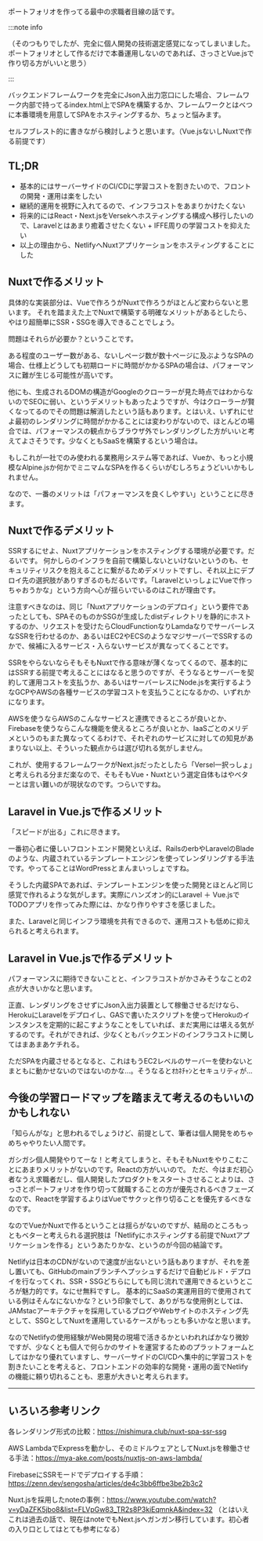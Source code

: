 ポートフォリオを作ってる最中の求職者目線の話です。

:::note info

（そのつもりでしたが、完全に個人開発の技術選定感覚になってしまいました。ポートフォリオとして作るだけで本番運用しないのであれば、さっさとVue.jsで作り切る方がいいと思う）

:::

バックエンドフレームワークを完全にJson入出力窓口にした場合、フレームワーク内部で持ってるindex.html上でSPAを構築するか、フレームワークとはベつに本番環境を用意してSPAをホスティングするか、ちょっと悩みます。

セルフブレスト的に書きながら検討しようと思います。（Vue.jsないしNuxtで作る前提です）

## TL;DR

- 基本的にはサーバーサイドのCI/CDに学習コストを割きたいので、フロントの開発・運用は楽をしたい
- 継続的運用を視野に入れてるので、インフラコストをあまりかけたくない
- 将来的にはReact・Next.jsをVersekへホスティングする構成へ移行したいので、Laravelとはあまり癒着させたくない + IFFE周りの学習コストを抑えたい
- 以上の理由から、NetlifyへNuxtアプリケーションをホスティングすることにした

## Nuxtで作るメリット

具体的な実装部分は、Vueで作ろうがNuxtで作ろうがほとんど変わらないと思います。
それを踏まえた上でNuxtで構築する明確なメリットがあるとしたら、やはり超簡単にSSR・SSGを導入できることでしょう。

問題はそれらが必要か？ということです。

ある程度のユーザー数がある、ないしページ数が数十ページに及ぶようなSPAの場合、仕様上どうしても初期ロードに時間がかかるSPAの場合は、パフォーマンスに難が生じる可能性が高いです。

他にも、生成されるDOMの構造がGoogleのクローラーが見た時点ではわからないのでSEOに弱い、というデメリットもあったようですが、今はクローラーが賢くなってるのでその問題は解消したという話もあります。とはいえ、いずれにせよ最初のレンダリングに時間がかかることには変わりがないので、ほとんどの場合では、パフォーマンスの観点からブラウザ外でレンダリングした方がいいと考えてよさそうです。少なくともSaaSを構築するという場合は。

もしこれが一社でのみ使われる業務用システム等であれば、Vueか、もっと小規模なAlpine.jsか何かでミニマムなSPAを作るくらいがむしろちょうどいいかもしれません。

なので、一番のメリットは「パフォーマンスを良くしやすい」ということに尽きます。

## Nuxtで作るデメリット

SSRするにせよ、Nuxtアプリケーションをホスティングする環境が必要です。だるいです。
何かしらのインフラを自前で構築しないといけないというのも、セキュリティリスクを抱えることに繋がるためデメリットですし、それ以上にデプロイ先の選択肢がありすぎるのもだるいです。「LaravelといっしょにVueで作っちゃおうかな」という方向へ心が揺らいでいるのはこれが理由です。

注意すべきなのは、同じ「Nuxtアプリケーションのデプロイ」という要件であったとしても、SPAそのものかSSGが生成したdistディレクトリを静的にホストするのか、リクエストを受けたらCloudFunctionなりLamdaなりでサーバーレスなSSRを行わせるのか、あるいはEC2やECSのようなマジサーバーでSSRするのかで、候補に入るサービス・入らないサービスが異なってくることです。

SSRをやらないならそもそもNuxtで作る意味が薄くなってくるので、基本的にはSSRする前提で考えることにはなると思うのですが、そうなるとサーバーを契約して運用コストを支払うか、あるいはサーバーレスにNode.jsを実行するようなGCPやAWSの各種サービスの学習コストを支払うことになるかの、いずれかになります。

AWSを使うならAWSのこんなサービスと連携できるところが良いとか、Firebaseを使うならこんな機能を使えるところが良いとか、IaaSごとのメリデメというのもまた異なってくるわけで、それぞれのサービスに対しての知見があまりない以上、そういった観点からは選び切れる気がしません。

これが、使用するフレームワークがNext.jsだったとしたら「Versel一択っしょ」と考えられる分まだ楽なので、そもそもVue・Nuxtという選定自体もはやベターとは言い難いのが現状なのです。つらいですね。

## Laravel in Vue.jsで作るメリット

「スピードが出る」これに尽きます。

一番初心者に優しいフロントエンド開発といえば、RailsのerbやLaravelのBladeのような、内蔵されているテンプレートエンジンを使ってレンダリングする手法です。やってることはWordPressとまんまいっしょですね。

そうした内蔵SPAであれば、テンプレートエンジンを使った開発とほとんど同じ感覚で作れるような気がします。実際にハンズオン的にLaravel ＋ Vue.jsでTODOアプリを作ってみた際には、かなり作りやすさを感じました。

また、Laravelと同じインフラ環境を共有できるので、運用コストも低めに抑えられると考えられます。

## Laravel in Vue.jsで作るデメリット

パフォーマンスに期待できないことと、インフラコストがかさみそうなことの2点が大きいかなと思います。

正直、レンダリングをさせずにJson入出力装置として稼働させるだけなら、HerokuにLaravelをデプロイし、GASで書いたスクリプトを使ってHerokuのインスタンスを定期的に起こすようなことをしていれば、まだ実用には堪える気がするのです。それができれば、少なくともバックエンドのインフラコストに関してはまあまあケチれる。

ただSPAを内蔵させるとなると、これはもうEC2レベルのサーバーを使わないとまともに動かせないのではないのかな…。そうなるとｵｶﾈﾁｬﾝとセキュリティが…

## 今後の学習ロードマップを踏まえて考えるのもいいのかもしれない

「知らんがな」と思われるでしょうけど、前提として、筆者は個人開発をめちゃめちゃやりたい人間です。

ガシガシ個人開発やりてーな！と考えてしまうと、そもそもNuxtをやりこむことにあまりメリットがないのです。Reactの方がいいので。
ただ、今はまだ初心者なうえ求職者だし、個人開発したプロダクトをスタートさせることよりは、さっさとポートフォリオを作り切って就職することの方が優先されるべきフェーズなので、Reactを学習するよりはVueでサクッと作り切ることを優先するべきなのです。

なのでVueかNuxtで作るということは揺らがないのですが、結局のところもっともベターと考えられる選択肢は「Netlifyにホスティングする前提でNuxtアプリケーションを作る」というあたりかな、というのが今回の結論です。

Netlifyは日本のCDNがないので速度が出ないという話もありますが、それを差し置いても、GitHubのmainブランチへプッシュするだけで自動ビルド・デプロイを行なってくれ、SSR・SSGどちらにしても同じ流れで運用できるというところが魅力的です。なにせ無料ですし。
基本的にSaaSの実運用目的で使用されている例はそんなにないかな？という印象でして、ありがちな使用例としては、JAMstacアーキテクチャを採用しているブログやWebサイトのホスティング先として、SSGとしてNuxtを運用しているケースがもっとも多いかなと思います。

なのでNetlifyの使用経験がWeb開発の現場で活きるかといわれればかなり微妙ですが、少なくとも個人で何らかのサイトを運営するためのプラットフォームとしてはかなり優れていますし、サーバーサイドのCI/CDへ集中的に学習コストを割きたいことを考えると、フロントエンドの効率的な開発・運用の面でNetlifyの機能に頼り切れることも、恩恵が大きいと考えられます。

---

## いろいろ参考リンク

各レンダリング形式の比較：https://nishimura.club/nuxt-spa-ssr-ssg

AWS LambdaでExpressを動かし、そのミドルウェアとしてNuxt.jsを稼働させる手法：https://mya-ake.com/posts/nuxtjs-on-aws-lambda/

FirebaseにSSRモードでデプロイする手順：https://zenn.dev/sengosha/articles/de4c3bb6ffbe3be2b3c2

Nuxt.jsを採用したnoteの事例：https://www.youtube.com/watch?v=yDaZFK5jbo8&list=FLVpGw83_TR2s8P3kiEqmnkA&index=32
（とはいえこれは過去の話で、現在はnoteでもNext.jsへガンガン移行しています。初心者の入り口としてはとても参考になる）

